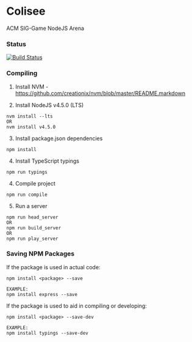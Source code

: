 # Colisee
ACM SIG-Game NodeJS Arena

### Status
[![Build Status](https://travis-ci.org/russleyshaw/Colisee.svg?branch=master)](https://travis-ci.org/russleyshaw/Colisee)  

### Compiling
1) Install NVM - https://github.com/creationix/nvm/blob/master/README.markdown  

2) Install NodeJS v4.5.0 (LTS)
```
nvm install --lts
OR
nvm install v4.5.0
```

3) Install package.json dependencies
```
npm install
```

4) Install TypeScript typings
```
npm run typings
```

4) Compile project
```
npm run compile
```

5) Run a server
```
npm run head_server
OR
npm run build_server
OR
npm run play_server
```

### Saving NPM Packages
If the package is used in actual code:  
```
npm install <package> --save

EXAMPLE:
npm install express --save
```

If the package is used to aid in compiling or developing:
```
npm install <package> --save-dev

EXAMPLE:
npm install typings --save-dev
```


